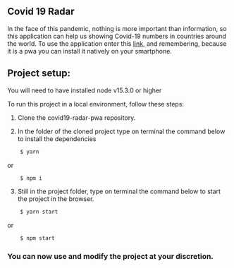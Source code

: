 ## Covid 19 Radar

In the face of this pandemic, nothing is more important than information, so this application can help us showing Covid-19 numbers in countries around the world.
To use the application enter this [link](https://covid19-radar.vercel.app/), and remembering, because it is a pwa you can install it natively on your smartphone.

## Project setup:

You will need to have installed node v15.3.0 or higher

To run this project in a local environment, follow these steps:

1. Clone the covid19-radar-pwa repository.

2. In the folder of the cloned project type on terminal the command below to install the dependencies

```bash
    $ yarn
```

or

```bash
    $ npm i
```

3. Still in the project folder, type on terminal the command below to start the project in the browser.

```bash
    $ yarn start
```

or

```bash
    $ npm start
```

### You can now use and modify the project at your discretion.
